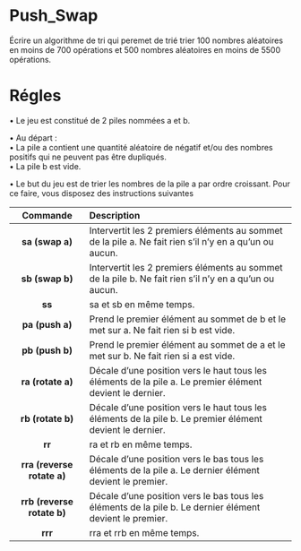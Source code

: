 # Push_Swap
Écrire un algorithme de tri qui peremet de trié trier
100 nombres aléatoires en moins de 700 opérations et 500 nombres aléatoires en moins de 5500 opérations.

# Régles
• Le jeu est constitué de 2 piles nommées a et b.

• Au départ :\
• La pile a contient une quantité aléatoire de négatif et/ou des nombres positifs
qui ne peuvent pas être dupliqués.\
• La pile b est vide.

• Le but du jeu est de trier les nombres de la pile a par ordre croissant. Pour ce
faire, vous disposez des instructions suivantes

| Commande               | Description |
|:----------------------:|:------------|
| **sa (swap a)**        | Intervertit les 2 premiers éléments au sommet de la pile a. Ne fait rien s’il n’y en a qu’un ou aucun. |
| **sb (swap b)**        | Intervertit les 2 premiers éléments au sommet de la pile b. Ne fait rien s’il n’y en a qu’un ou aucun. |
| **ss**                 | sa et sb en même temps. |
| **pa (push a)**        | Prend le premier élément au sommet de b et le met sur a. Ne fait rien si b est vide. |
| **pb (push b)**        | Prend le premier élément au sommet de a et le met sur b. Ne fait rien si a est vide. |
| **ra (rotate a)**      | Décale d’une position vers le haut tous les éléments de la pile a. Le premier élément devient le dernier. |
| **rb (rotate b)**      | Décale d’une position vers le haut tous les éléments de la pile b. Le premier élément devient le dernier. |
| **rr**                 | ra et rb en même temps. |
| **rra (reverse rotate a)** | Décale d’une position vers le bas tous les éléments de la pile a. Le dernier élément devient le premier. |
| **rrb (reverse rotate b)** | Décale d’une position vers le bas tous les éléments de la pile b. Le dernier élément devient le premier. |
| **rrr**                | rra et rrb en même temps. |
